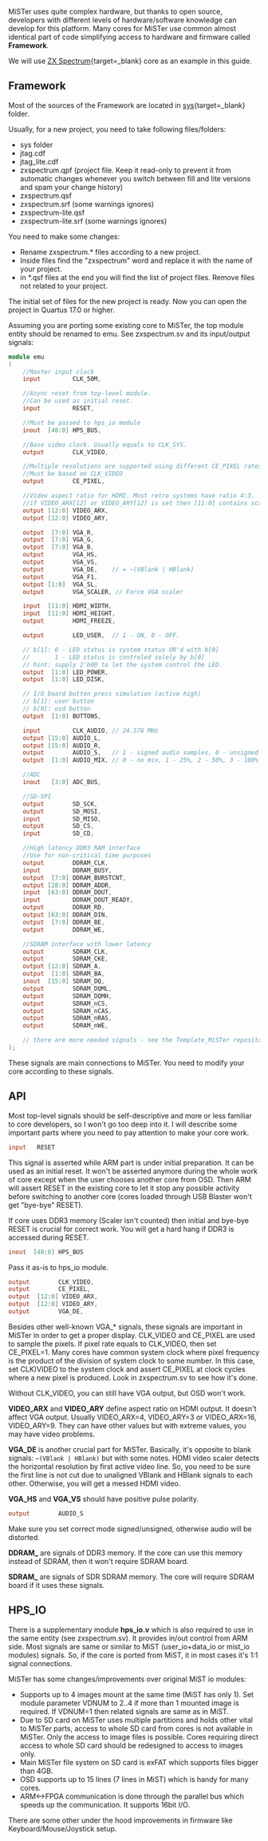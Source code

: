 MiSTer uses quite complex hardware, but thanks to open source, developers with different levels of hardware/software knowledge can develop for this platform. Many cores for MiSTer use common almost identical part of code simplifying access to hardware and firmware called **Framework**.

We will use [ZX Spectrum](https://github.com/MiSTer-devel/ZX-Spectrum_MISTer){target=_blank} core as an example in this guide.

## Framework
Most of the sources of the Framework are located in [sys](https://github.com/MiSTer-devel/ZX-Spectrum_MISTer/tree/master/sys){target=_blank} folder.

Usually, for a new project, you need to take following files/folders:
* sys folder
* jtag.cdf
* jtag_lite.cdf
* zxspectrum.qpf (project file. Keep it read-only to prevent it from automatic changes whenever you switch between fill and lite versions and spam your change history)
* zxspectrum.qsf
* zxspectrum.srf (some warnings ignores)
* zxspectrum-lite.qsf
* zxspectrum-lite.srf (some warnings ignores)

You need to make some changes:
* Rename zxspectrum.* files according to a new project.
* Inside files find the "zxspectrum" word and replace it with the name of your project.
* in *.qsf files at the end you will find the list of project files. Remove files not related to your project.

The initial set of files for the new project is ready. Now you can open the project in Quartus 17.0 or higher.

Assuming you are porting some existing core to MiSTer, the top module entity should be renamed to emu. See zxspectrum.sv and its input/output signals:

```Verilog
module emu
(
	//Master input clock
	input         CLK_50M,

	//Async reset from top-level module.
	//Can be used as initial reset.
	input         RESET,

	//Must be passed to hps_io module
	inout  [48:0] HPS_BUS,

	//Base video clock. Usually equals to CLK_SYS.
	output        CLK_VIDEO,

	//Multiple resolutions are supported using different CE_PIXEL rates.
	//Must be based on CLK_VIDEO
	output        CE_PIXEL,

	//Video aspect ratio for HDMI. Most retro systems have ratio 4:3.
	//if VIDEO_ARX[12] or VIDEO_ARY[12] is set then [11:0] contains scaled size instead of aspect ratio.
	output [12:0] VIDEO_ARX,
	output [12:0] VIDEO_ARY,

	output  [7:0] VGA_R,
	output  [7:0] VGA_G,
	output  [7:0] VGA_B,
	output        VGA_HS,
	output        VGA_VS,
	output        VGA_DE,    // = ~(VBlank | HBlank)
	output        VGA_F1,
	output [1:0]  VGA_SL,
	output        VGA_SCALER, // Force VGA scaler

	input  [11:0] HDMI_WIDTH,
	input  [11:0] HDMI_HEIGHT,
	output        HDMI_FREEZE,

	output        LED_USER,  // 1 - ON, 0 - OFF.

	// b[1]: 0 - LED status is system status OR'd with b[0]
	//       1 - LED status is controled solely by b[0]
	// hint: supply 2'b00 to let the system control the LED.
	output  [1:0] LED_POWER,
	output  [1:0] LED_DISK,

	// I/O board button press simulation (active high)
	// b[1]: user button
	// b[0]: osd button
	output  [1:0] BUTTONS,

	input         CLK_AUDIO, // 24.576 MHz
	output [15:0] AUDIO_L,
	output [15:0] AUDIO_R,
	output        AUDIO_S,   // 1 - signed audio samples, 0 - unsigned
	output  [1:0] AUDIO_MIX, // 0 - no mix, 1 - 25%, 2 - 50%, 3 - 100% (mono)

	//ADC
	inout   [3:0] ADC_BUS,

	//SD-SPI
	output        SD_SCK,
	output        SD_MOSI,
	input         SD_MISO,
	output        SD_CS,
	input         SD_CD,

	//High latency DDR3 RAM interface
	//Use for non-critical time purposes
	output        DDRAM_CLK,
	input         DDRAM_BUSY,
	output  [7:0] DDRAM_BURSTCNT,
	output [28:0] DDRAM_ADDR,
	input  [63:0] DDRAM_DOUT,
	input         DDRAM_DOUT_READY,
	output        DDRAM_RD,
	output [63:0] DDRAM_DIN,
	output  [7:0] DDRAM_BE,
	output        DDRAM_WE,

	//SDRAM interface with lower latency
	output        SDRAM_CLK,
	output        SDRAM_CKE,
	output [12:0] SDRAM_A,
	output  [1:0] SDRAM_BA,
	inout  [15:0] SDRAM_DQ,
	output        SDRAM_DQML,
	output        SDRAM_DQMH,
	output        SDRAM_nCS,
	output        SDRAM_nCAS,
	output        SDRAM_nRAS,
	output        SDRAM_nWE,

    // there are more needed signals - see the Template_MiSTer repository
);
```
These signals are main connections to MiSTer. You need to modify your core according to these signals.

## API
Most top-level signals should be self-descriptive and more or less familiar to core developers, so I won't go too deep into it. I will describe some important parts where you need to pay attention to make your core work.

```verilog
input   RESET
```

This signal is asserted while ARM part is under initial preparation. It can be used as an initial reset. It won't be asserted anymore during the whole work of core except when the user chooses another core from OSD. Then ARM will assert RESET in the existing core to let it stop any possible activity before switching to another core (cores loaded through USB Blaster won't get "bye-bye" RESET).

If core uses DDR3 memory (Scaler isn't counted) then initial and bye-bye RESET is crucial for correct work. You will get a hard hang if DDR3 is accessed during RESET.

```verilog
inout  [48:0] HPS_BUS
```

Pass it as-is to hps_io module.

```verilog
output        CLK_VIDEO,
output        CE_PIXEL,
output  [12:0] VIDEO_ARX,
output  [12:0] VIDEO_ARY,
output        VGA_DE,
```

Besides other well-known VGA_* signals, these signals are important in MiSTer in order to get a proper display. CLK_VIDEO and CE_PIXEL are used to sample the pixels. If pixel rate equals to CLK_VIDEO, then set CE_PIXEL=1. Many cores have common system clock where pixel frequency is the product of the division of system clock to some number. In this case, set CLK)VIDEO to the system clock and assert CE_PIXEL at clock cycles where a new pixel is produced. Look in zxspectrum.sv to see how it's done.

Without CLK_VIDEO, you can still have VGA output, but OSD won't work.

**VIDEO_ARX** and **VIDEO_ARY** define aspect ratio on HDMI output. It doesn't affect VGA output. Usually VIDEO_ARX=4, VIDEO_ARY=3 or VIDEO_ARX=16, VIDEO_ARY=9. They can have other values but with extreme values, you may have video problems.

**VGA_DE** is another crucial part for MiSTer. Basically, it's opposite to blank signals: `~(VBlank | HBlank)` but with some notes. HDMI video scaler detects the horizontal resolution by first active video line. So, you need to be sure the first line is not cut due to unaligned VBlank and HBlank signals to each other. Otherwise, you will get a messed HDMI video.

**VGA_HS** and **VGA_VS** should have positive pulse polarity.

```verilog
output        AUDIO_S
```

Make sure you set correct mode signed/unsigned, otherwise audio will be distorted.

**DDRAM_** are signals of DDR3 memory. If the core can use this memory instead of SDRAM, then it won't require SDRAM board.

**SDRAM_** are signals of SDR SDRAM memory. The core will require SDRAM board if it uses these signals.

## HPS_IO
There is a supplementary module **hps_io.v** which is also required to use in the same entity (see zxspectrum.sv). It provides in/out control from ARM side. Most signals are same or similar to MiST (user_io+data_io or mist_io modules) signals. So, if the core is ported from MiST, it in most cases it's 1:1 signal connections.

MiSTer has some changes/improvements over original MiST io modules:
* Supports up to 4 images mount at the same time (MiST has only 1). Set module parameter VDNUM to 2..4 if more than 1 mounted image is required. If VDNUM=1 then related signals are same as in MiST.
* Due to SD card on MiSTer uses multiple partitions and holds other vital to MiSTer parts, access to whole SD card from cores is not available in MiSTer. Only the access to image files is possible. Cores requiring direct access to whole SD card should be redesigned to access to images only.
* Main MiSTer file system on SD card is exFAT which supports files bigger than 4GB.
* OSD supports up to 15 lines (7 lines in MiST) which is handy for many cores.
* ARM<->FPGA communication is done through the parallel bus which speeds up the communication. It supports 16bit I/O.

There are some other under the hood improvements in firmware like Keyboard/Mouse/Joystick setup.
